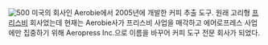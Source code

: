 ![500](https://aeropress.com/cdn/shop/files/APpresserAmazonheroimages_20231119-23_1200x.jpg?v=1700437038)
미국의 회사인 Aerobie에서 2005년에 개발한 커피 추출 도구. 원래 고리형 [프리스비](https://namu.wiki/w/%ED%94%84%EB%A6%AC%EC%8A%A4%EB%B9%84 "프리스비") 회사었는데 현재는 Aerobie사가 프리스비 사업을 매각하고 에어로프레스 사업에만 집중하기 위해 Aeropress Inc.으로 이름을 바꾸어 커피 도구 전문 회사가 되었다.